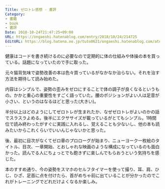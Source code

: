```yaml
---
Title: ゼロトレ感想 - 書評
Category:
- 書籍
- book
- 書評
Date: 2018-10-24T21:47:25+09:00
URL: https://ongaeshi.hatenablog.com/entry/2018/10/24/214725
EditURL: https://blog.hatena.ne.jp/tuto0621/ongaeshi.hatenablog.com/atom/entry/10257846132659037694
---
```


健康はコードを書き続けるのに必要なので定期的に体の仕組みや体操の本を買っている。話題になっていたので手に取った。

元々猫背気味で姿勢改善の本は色々買っているがなかなか治らない。それを治す方法を期待して読み始めた。

内容はシンプルで、姿勢の歪みをゼロにすることで体の調子が良くなるというもの。かかと重心の重要性をすごく語っていた。腰のポジションがよい人は足音が小さい、というのはなるほどと思った(大きい)。

半分以上はどのようにしてゼロトレが生まれたか、なぜゼロトレがよいのかの話でスラスラよめる。後半にエクササイズが載っているがとてもシンプル。1時間位で読み終わったがすぐに実践に入れるし、覚えることも少ないし、他の本も読みたいからこれくらいでいいんじゃないかと思った。

後、最初に目次がなくてゼロ章のプロローグが始まり、ニューヨーク一枚絵のタイトル、目次、一章開始、とおしゃれな映画のような構成になっているのも面白かった。読んでる人にちょっとでも飽きずに楽しんでもらおうという気持ちを感じた。

本のすすめ通り、今の姿勢をスマホのセルフタイマーを使って撮り、耳、肩、ひじ、ひざ、足首に点を付けたら、首がめちゃ前に出ていることが分かったのでこれがトレーニングでどれだけよくなるか楽しみ。
